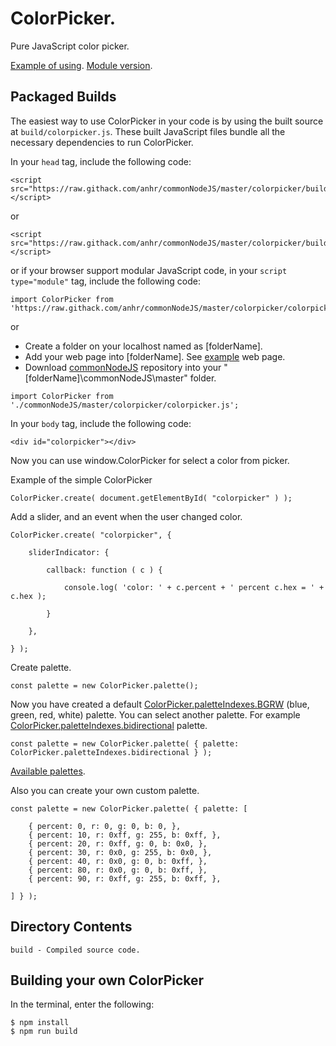 # ColorPicker.

Pure JavaScript color picker.

[Example of using](https://raw.githack.com/anhr/commonNodeJS/master/colorpicker/Example/index.html).
[Module version](https://raw.githack.com/anhr/commonNodeJS/master/colorpicker/Example/modular.html).

## Packaged Builds
The easiest way to use ColorPicker in your code is by using the built source at `build/colorpicker.js`.
These built JavaScript files bundle all the necessary dependencies to run ColorPicker.

In your `head` tag, include the following code:
```
<script src="https://raw.githack.com/anhr/commonNodeJS/master/colorpicker/build/colorpicker.js"></script>
```
or
```
<script src="https://raw.githack.com/anhr/commonNodeJS/master/colorpicker/build/colorpicker.min.js"></script>
```
or if your browser support modular JavaScript code, in your `script type="module"` tag, include the following code:
```
import ColorPicker from 'https://raw.githack.com/anhr/commonNodeJS/master/colorpicker/colorpicker.js';
```
or

* Create a folder on your localhost named as [folderName].
* Add your web page into [folderName]. See [example](https://raw.githack.com/anhr/commonNodeJS/master/colorpicker/Example/modular.html) web page.
* Download [commonNodeJS](https://github.com/anhr/commonNodeJS) repository into your "[folderName]\commonNodeJS\master" folder.
```
import ColorPicker from './commonNodeJS/master/colorpicker/colorpicker.js';
```

In your `body` tag, include the following code:
```
<div id="colorpicker"></div>
```

Now you can use window.ColorPicker for select a color from picker.

Example of the simple ColorPicker
```
ColorPicker.create( document.getElementById( "colorpicker" ) );
```
Add a slider, and an event when the user changed color.
```
ColorPicker.create( "colorpicker", {

	sliderIndicator: {

		callback: function ( c ) {

			console.log( 'color: ' + c.percent + ' percent c.hex = ' + c.hex );

		}

	},

} );
```
Create palette.
```
const palette = new ColorPicker.palette();
```
Now you have created a default [ColorPicker.paletteIndexes.BGRW](https://raw.githack.com/anhr/commonNodeJS/master/colorpicker/Example/index.html#BGRW) (blue, green, red, white) palette.
You can select another palette. For example [ColorPicker.paletteIndexes.bidirectional](https://raw.githack.com/anhr/commonNodeJS/master/colorpicker/Example/index.html#Bidirectional) palette.
```
const palette = new ColorPicker.palette( { palette: ColorPicker.paletteIndexes.bidirectional } );
```
[Available palettes](https://raw.githack.com/anhr/colorPicker/master/jsdoc/module-ColorPicker.html#~paletteIndexes).

Also you can create your own custom palette.
```
const palette = new ColorPicker.palette( { palette: [

	{ percent: 0, r: 0, g: 0, b: 0, },
	{ percent: 10, r: 0xff, g: 255, b: 0xff, },
	{ percent: 20, r: 0xff, g: 0, b: 0x0, },
	{ percent: 30, r: 0x0, g: 255, b: 0x0, },
	{ percent: 40, r: 0x0, g: 0, b: 0xff, },
	{ percent: 80, r: 0x0, g: 0, b: 0xff, },
	{ percent: 90, r: 0xff, g: 255, b: 0xff, },

] } );
```
## Directory Contents

```
build - Compiled source code.
```

## Building your own ColorPicker

In the terminal, enter the following:

```
$ npm install
$ npm run build
```
